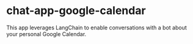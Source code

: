 # chat-app-google-calendar
This app leverages LangChain to enable conversations with a bot about your personal Google Calendar.
